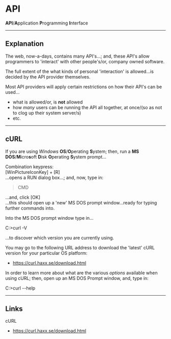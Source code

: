 # API
**API**/**A**pplication **P**rogramming **I**nterface

-----

## Explanation

The web, now-a-days, contains many API's...; and, these API's allow programmers to 'interact' with other people's/or, company owned software.

The full extent of the what kinds of personal 'interaction' is allowed...is decided by the API provider themselves.

Most API providers will apply certain restrictions on how their API's can be used...

- what is allowed/or, is **not** allowed   
- how *many* users can be running the API all together, at once/(so as not to clog up their system server/s)  
- etc.  

-----

## cURL

If you are using *Windows* **OS**/**O**perating **S**ystem; then, run a **MS DOS**/**M**icro**s**oft **D**isk **O**perating **S**ystem prompt...

Combination keypress:   
[WinPictureIconKey] + [R]  
...opens a RUN dialog box...; and, now, type in:  

> CMD

...and, click [OK]   
...this should open up a 'new' MS DOS prompt window...ready for typing further commands into.    

Into the MS DOS prompt window type in...    

C:\>curl -V

...to discover which version you are currently using.

You may go to the following URL address to download the 'latest' cURL version for your particular OS platform:    

* https://curl.haxx.se/download.html  

In order to learn more about what are the various *options* available when using cURL; then, open up an MS DOS Prompt window, and, type in:    

C:\>curl --help  

-----

## Links

cURL   
* https://curl.haxx.se/download.html
